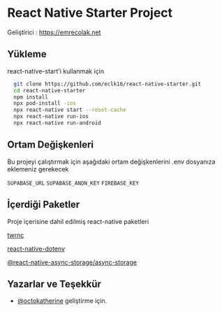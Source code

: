 
# React Native Starter Project

Geliştirici : https://emrecolak.net



## Yükleme

react-native-start'i kullanmak için

```bash 
  git clone https://github.com/eclk16/react-native-starter.git
  cd react-native-starter
  npm install
  npx pod-install -ios
  npx react-native start --reset-cache
  npx react-native run-ios 
  npx react-native run-android
```

## Ortam Değişkenleri

Bu projeyi çalıştırmak için aşağıdaki ortam değişkenlerini .env dosyanıza eklemeniz gerekecek

`SUPABASE_URL`
`SUPABASE_ANON_KEY`
`FIREBASE_KEY`


## İçerdiği Paketler

Proje içerisine dahil edilmiş react-native paketleri

[twrnc](https://github.com/jaredh159/tailwind-react-native-classnames)

[react-native-dotenv](https://github.com/goatandsheep/react-native-dotenv)

[@react-native-async-storage/async-storage](https://react-native-async-storage.github.io/async-storage/)



## Yazarlar ve Teşekkür

- [@octokatherine](https://www.github.com/eclk16) geliştirme için.

